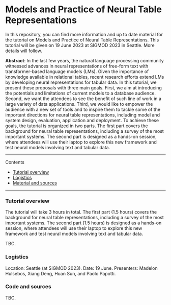 # Models and Practice of Neural Table Representations

In this repository, you can find more information and up to date material for the tutorial on Models and Practice of Neural Table Representations. This tutorial will be given on 19 June 2023 at SIGMOD 2023 in Seattle. More details will follow.


**Abstract**: In the last few years, the natural language processing community
witnessed advances in neural representations of free-form text with
transformer-based language models (LMs). Given the importance
of knowledge available in relational tables, recent research efforts
extend LMs by developing neural representations for tabular data.
In this tutorial, we present these proposals with three main goals.
First, we aim at introducing the potentials and limitations of current
models to a database audience. Second, we want the attendees
to see the benefit of such line of work in a large variety of data
applications. Third, we would like to empower the audience with a
new set of tools and to inspire them to tackle some of the important
directions for neural table representations, including model and
system design, evaluation, application and deployment. To achieve
these goals, the tutorial is organized in two parts. The first part
covers the background for neural table representations, including a
survey of the most important systems. The second part is designed
as a hands-on session, where attendees will use their laptop to
explore this new framework and test neural models involving text
and tabular data.


----

Contents
- [Tutorial overview](#tutorial-overview)
- [Logistics](#logistics)
- [Material and sources](#code-and-sources)

----

### Tutorial overview

The tutorial will take 3 hours in total. The first part (1.5 hours)
covers the background for neural table representations, including a
survey of the most important systems. The second part (1.5 hours) is designed
as a hands-on session, where attendees will use their laptop to
explore this new framework and test neural models involving text
and tabular data.

TBC.


### Logistics

Location: Seattle (at SIGMOD 2023).
Date: 19 June.
Presenters: Madelon Hulsebos, Xiang Deng, Huan Sun, and Paolo Papotti.


### Code and sources

TBC.